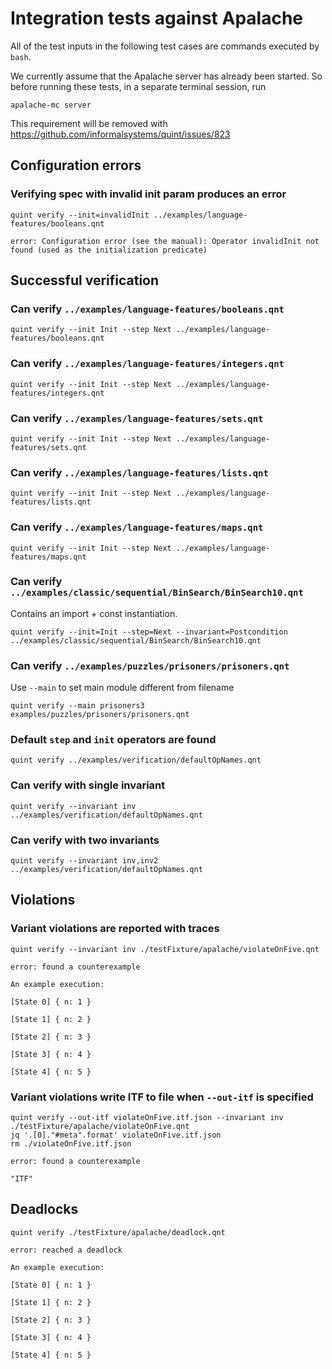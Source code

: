 # Integration tests against Apalache


All of the test inputs in the following test cases are commands executed by
`bash`.

We currently assume that the Apalache server has already been started. 
So before running these tests, in a separate terminal session, run

```
apalache-mc server
```

This requirement will be removed with https://github.com/informalsystems/quint/issues/823

<!-- !test program
APALACHE_DIST=_build/apalache bash -
-->

## Configuration errors

### Verifying spec with invalid init param produces an error

<!-- !test in invalid init -->
```
quint verify --init=invalidInit ../examples/language-features/booleans.qnt
```

<!-- !test exit 1 -->
<!-- !test err invalid init -->
```
error: Configuration error (see the manual): Operator invalidInit not found (used as the initialization predicate)
```


## Successful verification

### Can verify `../examples/language-features/booleans.qnt`

<!-- !test check can check booleans.qnt -->
```
quint verify --init Init --step Next ../examples/language-features/booleans.qnt
```


### Can verify `../examples/language-features/integers.qnt`

<!-- !test check can check integers.qnt -->
```
quint verify --init Init --step Next ../examples/language-features/integers.qnt
```

### Can verify `../examples/language-features/sets.qnt`

<!-- !test check can check sets.qnt -->
```
quint verify --init Init --step Next ../examples/language-features/sets.qnt
```


### Can verify `../examples/language-features/lists.qnt`

<!-- !test check can check lists.qnt -->
```
quint verify --init Init --step Next ../examples/language-features/lists.qnt
```


### Can verify `../examples/language-features/maps.qnt`

<!-- !test check can check maps.qnt -->
```
quint verify --init Init --step Next ../examples/language-features/maps.qnt
```

### Can verify `../examples/classic/sequential/BinSearch/BinSearch10.qnt`

Contains an import + const instantiation.

<!-- !test check can check BinSearch10.qnt -->
```
quint verify --init=Init --step=Next --invariant=Postcondition ../examples/classic/sequential/BinSearch/BinSearch10.qnt
```

### Can verify `../examples/puzzles/prisoners/prisoners.qnt`

Use `--main` to set main module different from filename

<!-- !test check can check prisoners.qnt -->
```
quint verify --main prisoners3 examples/puzzles/prisoners/prisoners.qnt
```

### Default `step` and `init` operators are found

<!-- !test check can find default operator names -->
```
quint verify ../examples/verification/defaultOpNames.qnt
```

### Can verify with single invariant

<!-- !test check can specify --invariant -->
```
quint verify --invariant inv ../examples/verification/defaultOpNames.qnt
```

### Can verify with two invariants

<!-- !test check can specify multiple invariants -->
```
quint verify --invariant inv,inv2 ../examples/verification/defaultOpNames.qnt
```

## Violations

### Variant violations are reported with traces

<!-- !test in prints a trace on invariant violation -->
```
quint verify --invariant inv ./testFixture/apalache/violateOnFive.qnt
```

<!-- !test exit 1 -->
<!-- !test err prints a trace on invariant violation -->
```
error: found a counterexample
```

<!-- !test out prints a trace on invariant violation -->
```
An example execution:

[State 0] { n: 1 }

[State 1] { n: 2 }

[State 2] { n: 3 }

[State 3] { n: 4 }

[State 4] { n: 5 }

```

### Variant violations write ITF to file when `--out-itf` is specified

<!-- !test in writes an ITF trace to file -->
```
quint verify --out-itf violateOnFive.itf.json --invariant inv ./testFixture/apalache/violateOnFive.qnt
jq '.[0]."#meta".format' violateOnFive.itf.json
rm ./violateOnFive.itf.json
```

<!-- !test err writes an ITF trace to file -->
```
error: found a counterexample
```

<!-- !test out writes an ITF trace to file -->
```
"ITF"
```

## Deadlocks


<!-- !test in reports deadlock -->
```
quint verify ./testFixture/apalache/deadlock.qnt
```

<!-- !test exit 1 -->
<!-- !test err reports deadlock -->
```
error: reached a deadlock
```

<!-- !test out reports deadlock -->
```
An example execution:

[State 0] { n: 1 }

[State 1] { n: 2 }

[State 2] { n: 3 }

[State 3] { n: 4 }

[State 4] { n: 5 }

```
